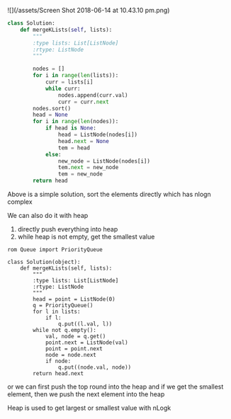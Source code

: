 ![](/assets/Screen Shot 2018-06-14 at 10.43.10 pm.png)

```py
class Solution:
    def mergeKLists(self, lists):
        """
        :type lists: List[ListNode]
        :rtype: ListNode
        """

        nodes = []
        for i in range(len(lists)):
            curr = lists[i]
            while curr:
                nodes.append(curr.val)
                curr = curr.next
        nodes.sort()
        head = None
        for i in range(len(nodes)):
            if head is None:
                head = ListNode(nodes[i])
                head.next = None
                tem = head
            else:
                new_node = ListNode(nodes[i])
                tem.next = new_node
                tem = new_node
        return head
```

Above is a simple solution, sort the elements directly which has nlogn complex

We can also do it with heap

1. directly push everything into heap
2. while heap is not empty, get the smallest value

```
rom Queue import PriorityQueue

class Solution(object):
    def mergeKLists(self, lists):
        """
        :type lists: List[ListNode]
        :rtype: ListNode
        """
        head = point = ListNode(0)
        q = PriorityQueue()
        for l in lists:
            if l:
                q.put((l.val, l))
        while not q.empty():
            val, node = q.get()
            point.next = ListNode(val)
            point = point.next
            node = node.next
            if node:
                q.put((node.val, node))
        return head.next
```

or we can first push the top round into the heap and if we get the smallest element, then we push the next element into the heap

Heap is used to get largest or smallest value with nLogk

